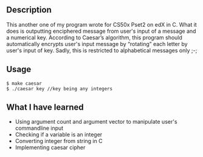 ## Description
This another one of my program wrote for CS50x Pset2 on edX in C. What it does is outputting enciphered message from user's input of a message and a numerical key. According to Caesar’s algorithm, this program should automatically encrypts user's input message by “rotating” each letter by user's input of key. Sadly, this is restricted to alphabetical messages only ;-;

## Usage
```
$ make caesar
$ ./caesar key //key being any integers
```

## What I have learned
* Using argument count and argument vector to manipulate user's commandline input
* Checking if a variable is an integer
* Converting integer from string in C
* Implementing caesar cipher
